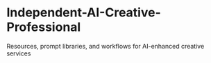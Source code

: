 # Independent-AI-Creative-Professional
Resources, prompt libraries, and workflows for AI-enhanced creative services
